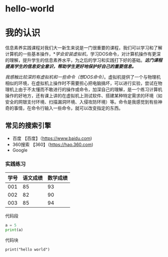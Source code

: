 # hello-world

#                                我的认识

  信息素养实践课程对我们大一新生来说是一门很重要的课程，我们可以学习和了解计算机的一些基本操作，**学会安装虚拟机*，学习DOS命令，对计算机操作有更深的理解，提升学生的信息素养水平，为之后的学习和实践打下好的基础。***这门课程提高学生的信息安全意识，帮助学生更好地保护好自己的重要信息。***

  *我感触比较深的有虚拟机和一些命令（想DOS命令）*。虚拟机提供了一个与物理机相似的环境，在虚拟机上操作时不需要担心把电脑搞坏，可以进行实验，尝试在物理机上由于不太懂而不敢进行的操作或命令，加深自己的理解，是一个练习计算机操作的好地方，还有课上讲的在虚拟机上测试软件、搭建某种特定需求的环境（如安全的网银支付环境、扫描漏洞环境、入侵攻防环境）等。命令是我感觉到有些神奇的事情，在命令行输入一些命令，就可以改变指定的东西。

## 常见的搜索引擎

- 百度 【百度】（https://www.baidu.com)
- 360搜索  【360】（https://hao.360.com)
- Google

### 实践练习

| 学号 | 语文成绩 | 数学成绩 |
| ---- | -------- | -------- |
| 001  | 85       | 93       |
| 002  | 82       | 90       |
| 003  | 85       | 94       |

代码段

``` python
a = 5
print(a)
```

代码块

`print("hello world")`




